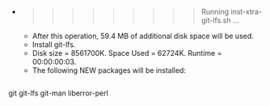 * >>>>>>>>> Running inst-xtra-git-lfs.sh ...
  * After this operation, 59.4 MB of additional disk space will be used.
  * Install git-lfs.
  * Disk size = 8561700K. Space Used = 62724K. Runtime = 00:00:00:03.
  * The following NEW packages will be installed:
  ```bash
git git-lfs git-man liberror-perl
  ```
